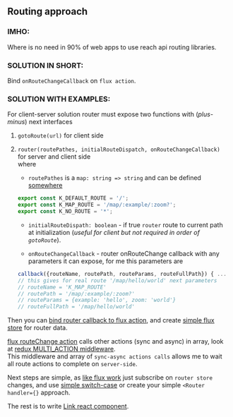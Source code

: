 ## Routing approach

### IMHO:
Where is no need in 90% of web apps to use reach api routing libraries.

### SOLUTION IN SHORT:
Bind `onRouteChangeCallback` on `flux action`.

### SOLUTION WITH EXAMPLES:
For client-server solution router must expose two functions with (*plus-minus*) next interfaces
  1. `gotoRoute(url)` for client side
  2. `router(routePathes, initialRouteDispatch, onRouteChangeCallback)` for server and client side   
      where 
      * `routePathes` is a `map: string => string` and can be defined [somewhere](https://github.com/istarkov/google-map-react-examples/blob/master/web/flux/actions/user_routes.js#L18-L20)
      
      ```javascript
      export const K_DEFAULT_ROUTE = '/';
      export const K_MAP_ROUTE = '/map/:example/:zoom?';
      export const K_NO_ROUTE = '*';
      ```
      
      * `initialRouteDispath: boolean` - if true `router` route to current path at initialization (*useful for client but not required in order of `gotoRoute`*).
      
      * `onRouteChangeCallback` - router onRouteChange  callback with any parameters it can expose, for me this parameters are 
      
      ```javascript
      callback({routeName, routePath, routeParams, routeFullPath}) { ...
      // this gives for real route '/map/hello/world' next parameters
      // routeName = 'K_MAP_ROUTE'
      // routePath = '/map/:example/:zoom?'
      // routeParams = {example: 'hello', zoom: 'world'}
      // routeFullPath = '/map/hello/world'
      ```
  


Then you can [bind router callback to flux action](https://github.com/istarkov/google-map-react-examples/blob/master/web/flux/init_redux.js#L40), 
and create [simple flux store](https://github.com/istarkov/google-map-react-examples/blob/master/web/flux/stores/router_store.js) for router data.

[flux routeChange action](https://github.com/istarkov/google-map-react-examples/blob/master/web/flux/actions/user_routes.js#L22-L57) calls other actions (sync and async) in array, look at [redux MULTI_ACTION middleware](https://github.com/istarkov/google-map-react-examples/blob/master/web/flux/middlewares/multi_action_middleware.js).    
This middleware and array of `sync-async actions calls` allows me to wait all route actions to complete on `server-side`.
  
Next steps are simple, as [like flux work](https://github.com/istarkov/google-map-react-examples/blob/master/web/flux/render.js#L16) 
just subscribe on `router store` changes, 
and use [simple switch-case](https://github.com/istarkov/google-map-react-examples/blob/master/web/flux/components/main.jsx#L78) or create your simple `<Router handler={}` approach. 

The rest is to write [Link react component](https://github.com/istarkov/google-map-react-examples/blob/master/web/flux/components/link.jsx). 


      
      
